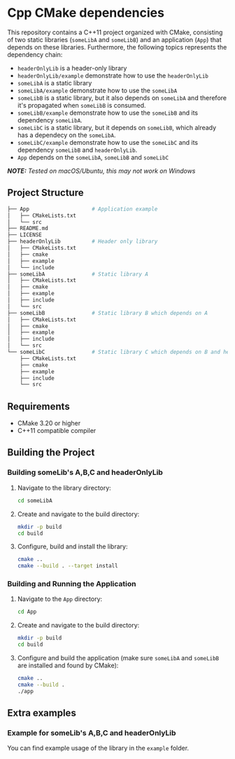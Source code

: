 
# Cpp CMake dependencies

This repository contains a C++11 project organized with CMake, consisting of two static libraries (`someLibA` and `someLibB`) and an application (`App`) that depends on these libraries.
Furthermore, the following topics represents the dependency chain:
- `headerOnlyLib` is a header-only library
- `headerOnlyLib/example` demonstrate how to use the `headerOnlyLib`
- `someLibA` is a static library
- `someLibA/example` demonstrate how to use the `someLibA`
- `someLibB` is a static library, but it also depends on `someLibA` and therefore it's propagated when `someLibB` is consumed.
- `someLibB/example` demonstrate how to use the `someLibB` and its dependency `someLibA`.
- `someLibC` is a static library, but it depends on `someLibB`, which already has a dependecy on the `someLibA`.
- `someLibC/example` demonstrate how to use the `someLibC` and its dependency `someLibB` and `headerOnlyLib`.
- `App` depends on the `someLibA`, `someLibB` and `someLibC`


_**NOTE:** Tested on macOS/Ubuntu, this may not work on Windows_

## Project Structure

```bash
├── App                    # Application example
│   ├── CMakeLists.txt
│   └── src
├── README.md
├── LICENSE
├── headerOnlyLib          # Header only library
│   ├── CMakeLists.txt
│   ├── cmake
│   ├── example
│   └── include
├── someLibA               # Static library A
│   ├── CMakeLists.txt
│   ├── cmake
│   ├── example
│   ├── include
│   └── src
├── someLibB               # Static library B which depends on A
│   ├── CMakeLists.txt
│   ├── cmake
│   ├── example
│   ├── include
│   └── src
└── someLibC               # Static library C which depends on B and headerOnlyLib
    ├── CMakeLists.txt
    ├── cmake
    ├── example
    ├── include
    └── src
```

## Requirements

- CMake 3.20 or higher
- C++11 compatible compiler

## Building the Project

### Building someLib's A,B,C and headerOnlyLib

1. Navigate to the library directory:

   ```bash
   cd someLibA
   ```

2. Create and navigate to the build directory:

   ```bash
   mkdir -p build
   cd build
   ```

3. Configure, build and install the library:

   ```bash
   cmake ..
   cmake --build . --target install
   ```

### Building and Running the Application

1. Navigate to the `App` directory:

   ```bash
   cd App
   ```

2. Create and navigate to the build directory:

   ```bash
   mkdir -p build
   cd build
   ```

3. Configure and build the application (make sure `someLibA` and `someLibB` are installed and found by CMake):

   ```bash
   cmake ..
   cmake --build .
   ./app
   ```


## Extra examples

### Example for someLib's A,B,C and headerOnlyLib

You can find example usage of the library in the `example` folder.
